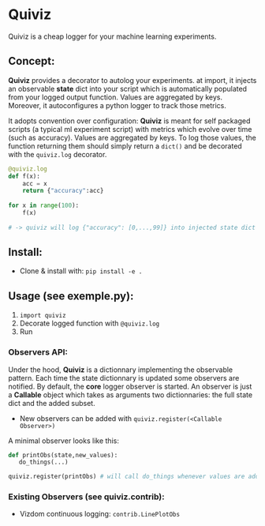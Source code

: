 # Quiviz

Quiviz is a cheap logger for your machine learning experiments.

## Concept:
**Quiviz** provides a decorator to autolog your experiments. at import, it injects an observable **state** dict into your script which is automatically populated from your logged output function. Values are aggregated by keys. Moreover, it autoconfigures a python logger to track those metrics.

It adopts convention over configuration: 
**Quiviz** is meant for self packaged scripts (a typical ml experiment script) with metrics which evolve over time (such as accuracy). Values are aggregated by keys. To log those values, the function returning them should simply return a `dict()` and be decorated with the `quiviz.log` decorator.

```python
@quiviz.log
def f(x):
    acc = x
    return {"accuracy":acc}
    
for x in range(100):
    f(x)
    
# -> quiviz will log {"accuracy": [0,...,99]} into injected state dict quiviz.quiviz._quiviz_shared_state
```


## Install:
- Clone & install with: `pip install -e .`

## Usage (see exemple.py):

1. `import quiviz`
2. Decorate logged function with `@quiviz.log`
3. Run



### Observers API:

Under the hood, **Quiviz** is a dictionnary implementing the observable pattern. Each time the state dictionnary is updated some observers are notified. By default, the **core** logger observer is started. An observer is just a **Callable** object which takes as arguments two dictionnaries: the full state dict and the added subset.

- New observers can be added with `quiviz.register(<Callable Observer>)`

A minimal observer looks like this:
```python
def printObs(state,new_values):
   do_things(...)

quiviz.register(printObs) # will call do_things whenever values are added to quiviz observable dict.
```


### Existing Observers (see quiviz.contrib):
- Vizdom continuous logging: `contrib.LinePlotObs`



